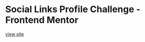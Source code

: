 # Social Links Profile Challenge - Frontend Mentor

[view site](https://mieke-campher.github.io/Social-Links-Profile-Frontend-Mentor/)
